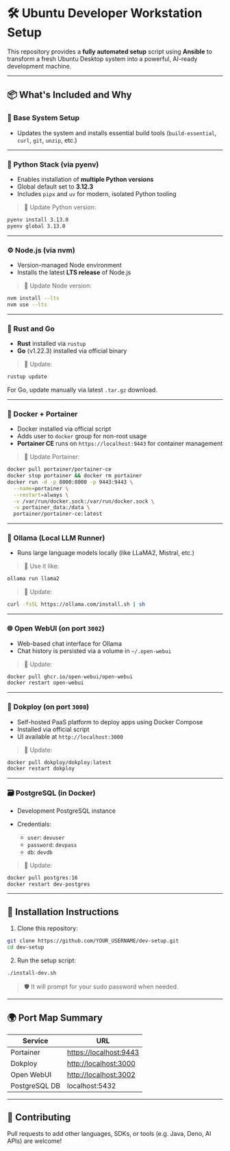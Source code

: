 # 🛠️ Ubuntu Developer Workstation Setup

This repository provides a **fully automated setup** script using **Ansible** to transform a fresh Ubuntu Desktop system into a powerful, AI-ready development machine.

---

## 📦 What's Included and Why

### 🔁 Base System Setup
- Updates the system and installs essential build tools (`build-essential`, `curl`, `git`, `unzip`, etc.)

---

### 🐍 Python Stack (via pyenv)
- Enables installation of **multiple Python versions**
- Global default set to **3.12.3**
- Includes `pipx` and `uv` for modern, isolated Python tooling

> 📌 Update Python version:
```bash
pyenv install 3.13.0
pyenv global 3.13.0
````

---

### ⚙️ Node.js (via nvm)

* Version-managed Node environment
* Installs the latest **LTS release** of Node.js

> 📌 Update Node version:

```bash
nvm install --lts
nvm use --lts
```

---

### 🚀 Rust and Go

* **Rust** installed via `rustup`
* **Go** (v1.22.3) installed via official binary

> 📌 Update:

```bash
rustup update
```

For Go, update manually via latest `.tar.gz` download.

---

### 🐳 Docker + Portainer

* Docker installed via official script
* Adds user to `docker` group for non-root usage
* **Portainer CE** runs on `https://localhost:9443` for container management

> 📌 Update Portainer:

```bash
docker pull portainer/portainer-ce
docker stop portainer && docker rm portainer
docker run -d -p 8000:8000 -p 9443:9443 \
  --name=portainer \
  --restart=always \
  -v /var/run/docker.sock:/var/run/docker.sock \
  -v portainer_data:/data \
  portainer/portainer-ce:latest
```

---

### 🧠 Ollama (Local LLM Runner)

* Runs large language models locally (like LLaMA2, Mistral, etc.)

> 📌 Use it like:

```bash
ollama run llama2
```

> 📌 Update:

```bash
curl -fsSL https://ollama.com/install.sh | sh
```

---

### 🌐 Open WebUI (on port `3002`)

* Web-based chat interface for Ollama
* Chat history is persisted via a volume in `~/.open-webui`

> 📌 Update:

```bash
docker pull ghcr.io/open-webui/open-webui
docker restart open-webui
```

---

### 🚀 Dokploy (on port `3000`)

* Self-hosted PaaS platform to deploy apps using Docker Compose
* Installed via official script
* UI available at `http://localhost:3000`

> 📌 Update:

```bash
docker pull dokploy/dokploy:latest
docker restart dokploy
```

---

### 🗃 PostgreSQL (in Docker)

* Development PostgreSQL instance
* Credentials:

  * `user`: `devuser`
  * `password`: `devpass`
  * `db`: `devdb`

> 📌 Update:

```bash
docker pull postgres:16
docker restart dev-postgres
```

---

## 🔧 Installation Instructions

1. Clone this repository:

```bash
git clone https://github.com/YOUR_USERNAME/dev-setup.git
cd dev-setup
```

2. Run the setup script:

```bash
./install-dev.sh
```

> 🛡️ It will prompt for your sudo password when needed.

---

## 🌍 Port Map Summary

| Service       | URL                                              |
| ------------- | ------------------------------------------------ |
| Portainer     | [https://localhost:9443](https://localhost:9443) |
| Dokploy       | [http://localhost:3000](http://localhost:3000)   |
| Open WebUI    | [http://localhost:3002](http://localhost:3002)   |
| PostgreSQL DB | localhost:5432                                   |

---

## 🤝 Contributing

Pull requests to add other languages, SDKs, or tools (e.g. Java, Deno, AI APIs) are welcome!


